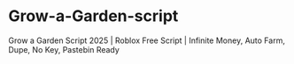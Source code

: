 # Grow-a-Garden-script
Grow a Garden Script 2025 | Roblox Free Script | Infinite Money, Auto Farm, Dupe, No Key, Pastebin Ready
